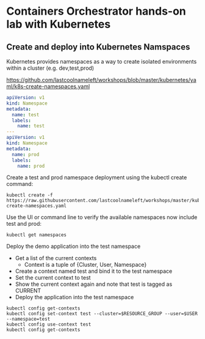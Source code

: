 # Containers Orchestrator hands-on lab with Kubernetes

## Create and deploy into Kubernetes Namspaces

Kubernetes provides namespaces as a way to create isolated environments within a cluster (e.g. dev,test,prod)

<https://github.com/lastcoolnameleft/workshops/blob/master/kubernetes/yaml/k8s-create-namespaces.yaml>

```yaml
apiVersion: v1
kind: Namespace
metadata:
  name: test
  labels:
    name: test
---
apiVersion: v1
kind: Namespace
metadata:
  name: prod
  labels:
    name: prod
```

Create a test and prod namespace deployment using the kubectl create command:

```shell
kubectl create -f https://raw.githubusercontent.com/lastcoolnameleft/workshops/master/kubernetes/yaml/k8s-create-namespaces.yaml
```

Use the UI or command line to verify the available namespaces now include test and prod:

```shell
kubectl get namespaces
```

Deploy the demo application into the test namespace

- Get a list of the current contexts
  - Context is a tuple of {Cluster, User, Namespace}
- Create a context named test and bind it to the test namespace
- Set the current context to test
- Show the current context again and note that test is tagged as CURRENT
- Deploy the application into the test namespace

```shell
kubectl config get-contexts
kubectl config set-context test --cluster=$RESOURCE_GROUP --user=$USER --namespace=test
kubectl config use-context test
kubectl config get-contexts
```
